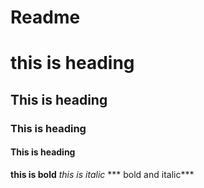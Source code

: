 # Readme
# this is heading
## This is heading
### This is heading
#### This is heading
**this is bold**
*this is italic*
*** bold and italic***
